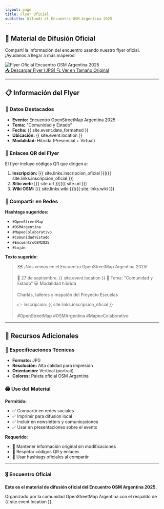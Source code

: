 ```yaml
---
layout: page
title: Flyer Oficial
subtitle: Difundí el Encuentro OSM Argentina 2025
---
```


<div class="flyer-completo">
  <h2>🎨 Material de Difusión Oficial</h2>
  
  <p>Compartí la información del encuentro usando nuestro flyer oficial. ¡Ayudanos a llegar a más maperos!</p>
  
  <img src="/assets/img/flyer_encuentro_oficial.jpg" alt="Flyer Oficial Encuentro OSM Argentina 2025" class="flyer-image">
  
  <div class="flyer-actions">
    <a href="/assets/img/flyer_encuentro_oficial.jpg" download="encuentro_osm_argentina_2025_flyer.jpg" class="btn btn-primary btn-large">
      📥 Descargar Flyer (JPG)
    </a>
    <a href="/assets/img/flyer_encuentro_oficial.jpg" target="_blank" class="btn btn-outline btn-large">
      🔍 Ver en Tamaño Original
    </a>
  </div>
</div>

---

## 📋 Información del Flyer

### 🎯 Datos Destacados

- **Evento:** Encuentro OpenStreetMap Argentina 2025
- **Tema:** "Comunidad y Estado"
- **Fecha:** {{ site.event.date_formatted }}
- **Ubicación:** {{ site.event.location }}
- **Modalidad:** Híbrida (Presencial + Virtual)

### 🔗 Enlaces QR del Flyer

El flyer incluye códigos QR que dirigen a:

1. **Inscripción:** [{{ site.links.inscripcion_oficial }}]({{ site.links.inscripcion_oficial }})
2. **Sitio web:** [{{ site.url }}]({{ site.url }})
3. **Wiki OSM:** [{{ site.links.wiki }}]({{ site.links.wiki }})

### 📱 Compartir en Redes

**Hashtags sugeridos:**
- `#OpenStreetMap`
- `#OSMArgentina`
- `#MapeoColaborativo`
- `#ComunidadYEstado`
- `#EncuentroOSM2025`
- `#Luján`

**Texto sugerido:**
> 🗺️ ¡Nos vemos en el Encuentro OpenStreetMap Argentina 2025! 
> 
> 📅 27 de septiembre, {{ site.event.location }}
> 🎯 Tema: "Comunidad y Estado"
> 💻 Modalidad híbrida
> 
> Charlás, talleres y mapatón del Proyecto Escuelas
> 
> 👉 Inscripción: {{ site.links.inscripcion_oficial }}
> 
> #OpenStreetMap #OSMArgentina #MapeoColaborativo

---

## 🎨 Recursos Adicionales

### 📐 Especificaciones Técnicas

- **Formato:** JPG
- **Resolución:** Alta calidad para impresión
- **Orientación:** Vertical (portrait)
- **Colores:** Paleta oficial OSM Argentina

### 🖨️ Uso del Material

**Permitido:**
- ✅ Compartir en redes sociales
- ✅ Imprimir para difusión local
- ✅ Incluir en newsletters y comunicaciones
- ✅ Usar en presentaciones sobre el evento

**Requerido:**
- 📌 Mantener información original sin modificaciones
- 📌 Respetar códigos QR y enlaces
- 📌 Usar hashtags oficiales al compartir

---

<div class="footer-evento">
  <h3>🎖️ Encuentro Oficial</h3>
  <p><strong>Este es el material de difusión oficial del Encuentro OSM Argentina 2025.</strong></p>
  <p>Organizado por la comunidad OpenStreetMap Argentina con el respaldo de {{ site.event.location }}.</p>
</div>